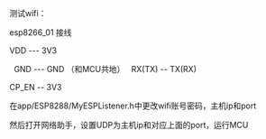 测试wifi：

esp8266_01 接线 

   VDD --- 3V3
   
   GND --- GND （和MCU共地）
   
   RX(TX) --  TX(RX)
   
   CP_EN -- 3V3
   

在app/ESP8288/MyESPListener.h中更改wifi账号密码，主机ip和port

然后打开网络助手，设置UDP为主机ip和对应上面的port，运行MCU
